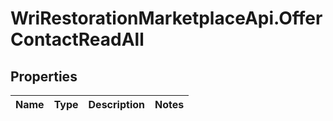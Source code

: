 # WriRestorationMarketplaceApi.OfferContactReadAll

## Properties
Name | Type | Description | Notes
------------ | ------------- | ------------- | -------------


